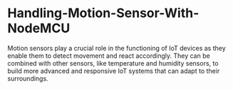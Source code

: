 # Handling-Motion-Sensor-With-NodeMCU
Motion sensors play a crucial role in the functioning of IoT devices as they enable them to detect movement and react accordingly. They can be combined with other sensors, like temperature and humidity sensors, to build more advanced and responsive IoT systems that can adapt to their surroundings.
